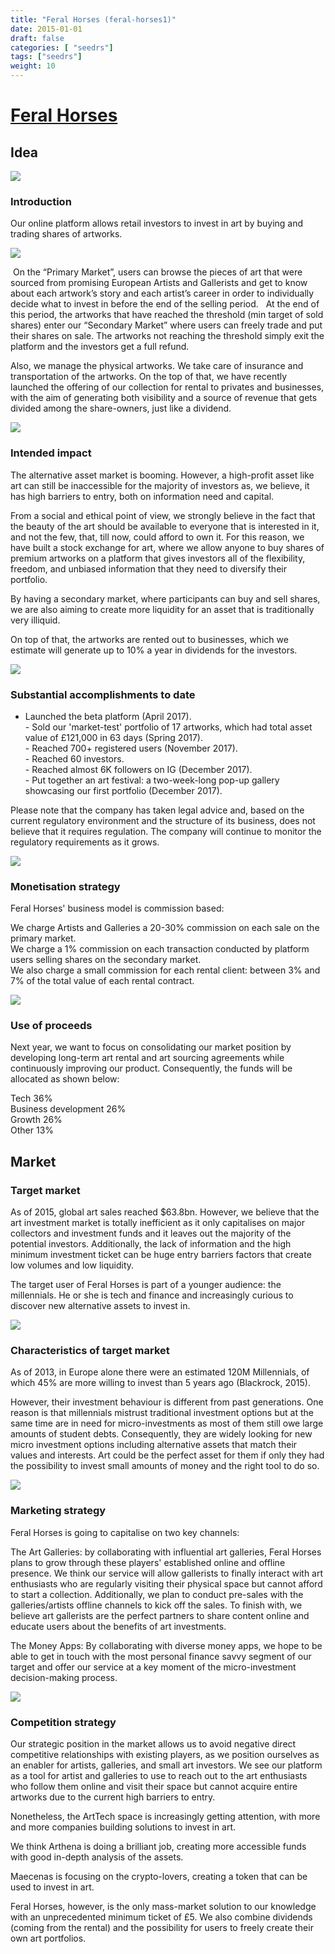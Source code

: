 ```yaml
---
title: "Feral Horses (feral-horses1)"
date: 2015-01-01
draft: false
categories: [ "seedrs"]
tags: ["seedrs"]
weight: 10
---
```


# [Feral Horses](https://www.seedrs.com/feral-horses1)

## Idea

![](/img/seedrs/uploads/startup/section_image/image/14455/s1bbba1csllnyrzdhz6hxaotwpgin5u/download.jpeg?rect=0%2C-1%2C338%2C144&w=600&fit=clip&s=6b879492e439c5817a765311a7b7f3ca)

### Introduction

Our online platform allows retail investors to invest in art by buying and trading shares of artworks.

![](/img/seedrs/uploads/startup/section_image/image/14456/tcg7eoibc6zzrm5xnatmrrt36kswekn/Primary_Market.jpg?rect=0%2C0%2C4458%2C3150&w=600&fit=clip&s=4f216c2ff75fe9f4b27d44e546eb9e5a)

 On the “Primary Market”, users can browse the pieces of art that were sourced from promising European Artists and Gallerists and get to know about each artwork’s story and each artist’s career in order to individually decide what to invest in before the end of the selling period.   At the end of this period, the artworks that have reached the threshold (min target of sold shares) enter our “Secondary Market” where users can freely trade and put their shares on sale. The artworks not reaching the threshold simply exit the platform and the investors get a full refund.

Also, we manage the physical artworks. We take care of insurance and transportation of the artworks. On the top of that, we have recently launched the offering of our collection for rental to privates and businesses, with the aim of generating both visibility and a source of revenue that gets divided among the share-owners, just like a dividend.

![](/img/seedrs/uploads/startup/section_image/image/14463/plap256546270ecuvcrvmlv37e8l5da/Secondary_Market.jpg?rect=0%2C2%2C4458%2C3150&w=600&fit=clip&s=52cfede73fdee467db3d5a16af408e18)

### Intended impact

The alternative asset market is booming. However, a high-profit asset like art can still be inaccessible for the majority of investors as, we believe, it has high barriers to entry, both on information need and capital.

From a social and ethical point of view, we strongly believe in the fact that the beauty of the art should be available to everyone that is interested in it, and not the few, that, till now, could afford to own it. For this reason, we have built a stock exchange for art, where we allow anyone to buy shares of premium artworks on a platform that gives investors all of the flexibility, freedom, and unbiased information that they need to diversify their portfolio.

By having a secondary market, where participants can buy and sell shares, we are also aiming to create more liquidity for an asset that is traditionally very illiquid.

On top of that, the artworks are rented out to businesses, which we estimate will generate up to 10% a year in dividends for the investors.

![](/img/seedrs/uploads/startup/section_image/image/14457/eancfik1trk7i0ttultuyklqftn4tsw/FH_Art_Collection_1_.jpg?rect=0%2C0%2C3000%2C2000&w=600&fit=clip&s=af8b28cb77a7d17c3c2e2c03331a7646)

### Substantial accomplishments to date

- Launched the beta platform (April 2017). <br>- Sold our 'market-test' portfolio of 17 artworks, which had total asset value of £121,000 in 63 days (Spring 2017). <br>- Reached 700+ registered users (November 2017). <br>- Reached 60 investors. <br>- Reached almost 6K followers on IG (December 2017). <br>- Put together an art festival: a two-week-long pop-up gallery showcasing our first portfolio (December 2017).

Please note that the company has taken legal advice and, based on the current regulatory environment and the structure of its business, does not believe that it requires regulation. The company will continue to monitor the regulatory requirements as it grows.

![](/img/seedrs/uploads/startup/section_image/image/14458/cazkp08zwy0zwt2moay2picsdw2fjyv/FH_team__serious_.jpg?rect=0%2C0%2C5204%2C3469&w=600&fit=clip&s=809bf88e134ad528b23bad4f8d4f47ac)

### Monetisation strategy

Feral Horses' business model is commission based:

We charge Artists and Galleries a 20-30% commission on each sale on the primary market. <br>We charge a 1% commission on each transaction conducted by platform users selling shares on the secondary market. <br>We also charge a small commission for each rental client: between 3% and 7% of the total value of each rental contract.

![](/img/seedrs/uploads/startup/section_image/image/14459/hycdcwc92thd7bkdsvcywn5gu3l3yfy/NFC_Technology.jpg?rect=0%2C0%2C3000%2C2000&w=600&fit=clip&s=b88ff13f7b745398f60cc66a56ad8407)

### Use of proceeds

Next year, we want to focus on consolidating our market position by developing long-term art rental and art sourcing agreements while continuously improving our product. Consequently, the funds will be allocated as shown below:

Tech 36% <br>Business development 26% <br>Growth 26% <br>Other 13%

## Market

### Target market

As of 2015, global art sales reached $63.8bn. However, we believe that the art investment market is totally inefficient as it only capitalises on major collectors and investment funds and it leaves out the majority of the potential investors. Additionally, the lack of information and the high minimum investment ticket can be huge entry barriers factors that create low volumes and low liquidity.

The target user of Feral Horses is part of a younger audience: the millennials. He or she is tech and finance and increasingly curious to discover new alternative assets to invest in.

![](https://seedrs.imgix.net/uploads/startup/section_image/image/14460/kml6e5l236seqmmku3mfbze3v5m47zr/Just_You_and_Me_by_Simone_Fugazzotto.png?rect=0%2C-7%2C1618%2C1224&w=600&fit=clip&s=9bf78bc780091300f63c1bba4df6777a)

### Characteristics of target market

As of 2013, in Europe alone there were an estimated 120M Millennials, of which 45% are more willing to invest than 5 years ago (Blackrock, 2015).

However, their investment behaviour is different from past generations. One reason is that millennials mistrust traditional investment options but at the same time are in need for micro-investments as most of them still owe large amounts of student debts. Consequently, they are widely looking for new micro investment options including alternative assets that match their values and interests. Art could be the perfect asset for them if only they had the possibility to invest small amounts of money and the right tool to do so.

![](https://seedrs.imgix.net/uploads/startup/section_image/image/14461/q78p3oqts92rwzed8ob0yq6wxotd39v/Portfolio.jpg?rect=0%2C0%2C4458%2C3150&w=600&fit=clip&s=2d7146e39487b7427226b108a78c4ac8)

### Marketing strategy

Feral Horses is going to capitalise on two key channels:

The Art Galleries: by collaborating with influential art galleries, Feral Horses plans to grow through these players' established online and offline presence. We think our service will allow gallerists to finally interact with art enthusiasts who are regularly visiting their physical space but cannot afford to start a collection. Additionally, we plan to conduct pre-sales with the galleries/artists offline channels to kick off the sales. To finish with, we believe art gallerists are the perfect partners to share content online and educate users about the benefits of art investments.

The Money Apps: By collaborating with diverse money apps, we hope to be able to get in touch with the most personal finance savvy segment of our target and offer our service at a key moment of the micro-investment decision-making process.

![](https://seedrs.imgix.net/uploads/startup/section_image/image/14462/ezy4ces70fepd9pvb1see8yn5nap5ay/FH_Art_Collection.png?rect=0%2C0%2C3000%2C2000&w=600&fit=clip&s=20996b85f4e1685bd617971914069a25)

### Competition strategy

Our strategic position in the market allows us to avoid negative direct competitive relationships with existing players, as we position ourselves as an enabler for artists, galleries, and small art investors. We see our platform as a tool for artist and galleries to use to reach out to the art enthusiasts who follow them online and visit their space but cannot acquire entire artworks due to the current high barriers to entry.

Nonetheless, the ArtTech space is increasingly getting attention, with more and more companies building solutions to invest in art.

We think Arthena is doing a brilliant job, creating more accessible funds with good in-depth analysis of the assets.

Maecenas is focusing on the crypto-lovers, creating a token that can be used to invest in art.

Feral Horses, however, is the only mass-market solution to our knowledge with an unprecedented minimum ticket of £5. We also combine dividends (coming from the rental) and the possibility for users to freely create their own art portfolios.

